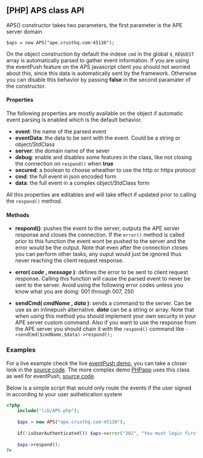 ## [PHP] APS class API

APS() constructor takes two parameters, the first parameter is the APE server domain
```
$aps = new APS("ape.crusthq.com:45138");
```
On the object construction by default the indexe `cmd` in the global `$_REQUEST` array is automatically parsed to gather event information. If you are using the eventPush feature on the APS javascript client you should not worried about this, since this data is automatically sent by the framework. Otherwise you can disable this behavior by passing **false** in the second paramater of the constructor.

#### Properties
The following properties are mostly available on the object if automatic event parsing is enabled which is the default behavior.

- **event**: the name of the parsed event
- **eventData**: the data to be sent with the event. Could be a string or object/StdClass
- **server**: the domain name of the sever
- **debug**: enable and disables some features in the class, like not closing the connection on `respond()` when **true**
- **secured**: a boolean to choose wheather to use the http or https protocol
- **cmd**: the full event in json encoded form
- **data**: the full event in a complex object/StdClass form

All this properties are editables and will take effect if updated prior to calling the `respond()` method.

#### Methods

- **respond()**: pushes the event to the server, outputs the APE server response and closes the connection. If the `error()` method is called prior to this function the event wont be pushed to the server and the error would be the output. Note that even after the connection closes you can perform other tasks, any ouput would just be ignored thus never reaching the client request response.

- **error( _code_ , _message_ )**: defines the error to be sent to client request response. Calling this function will cause the parsed event to never be sent to the server. Avoid using the following error codes unless you know what you are doing: 001 through 007, 250

- **sendCmd( _cmdName_ , _data_ )**: sends a command to the server. Can be use as an inlinepush alternative. _**data**_ can be a string or array. Note that when using this method you should implement your own security in your APE server custom command. Also if you want to use the response from the APE server you should chain it with the `respond()` command like `->sendCmd($cmdName,$data)->respond();`

### Examples

For a live example check the live [eventPush demo](http://crusthq.com/script/ApePubSub/demo/eventPush/), you can take a closer look in the [source code](https://github.com/ptejada/ApePubSub/blob/master/demo/eventPush/). The more complex demo [PHPapp](http://crusthq.com/script/ApePubSub/demo/PHPapp/) uses this class as well for eventPush, [source code](https://github.com/ptejada/ApePubSub/blob/master/demo/PHPapp/).

Below is a simple script that would only route the events if the user signed in according to your user authetication system

```php
<?php
	include("lib/APS.php");
	
	$aps = new APS("ape.crusthq.com:45138");
	
	if(!isUserAuthenticated()) $aps->error("302", "You must login first");
	
	$aps->respond();
?>

```
